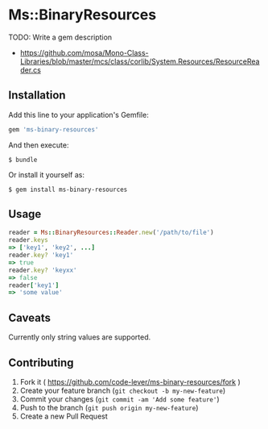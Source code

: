 # Ms::BinaryResources

TODO: Write a gem description

* https://github.com/mosa/Mono-Class-Libraries/blob/master/mcs/class/corlib/System.Resources/ResourceReader.cs

## Installation

Add this line to your application's Gemfile:

```ruby
gem 'ms-binary-resources'
```

And then execute:

    $ bundle

Or install it yourself as:

    $ gem install ms-binary-resources

## Usage

```ruby
reader = Ms::BinaryResources::Reader.new('/path/to/file')
reader.keys
=> ['key1', 'key2', ...]
reader.key? 'key1'
=> true
reader.key? 'keyxx'
=> false
reader['key1']
=> 'some value'
```

## Caveats

Currently only string values are supported.

## Contributing

1. Fork it ( https://github.com/code-lever/ms-binary-resources/fork )
2. Create your feature branch (`git checkout -b my-new-feature`)
3. Commit your changes (`git commit -am 'Add some feature'`)
4. Push to the branch (`git push origin my-new-feature`)
5. Create a new Pull Request
